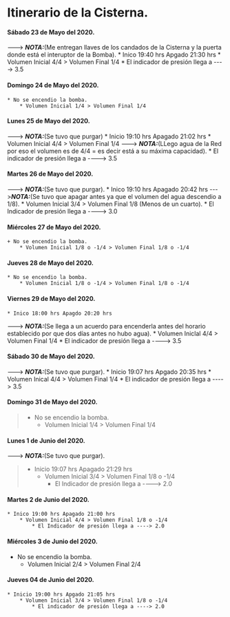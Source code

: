 # 					Itinerario de la Cisterna.

#### Sábado 23 de Mayo del 2020.
 ---> ***NOTA:***(Me entregan llaves de los candados de la Cisterna y la puerta donde está el interuptor de la Bomba).
	* Inico 19:40 hrs Apgado 21:30 hrs
 		* Volumen Inicial 4/4 > Volumen Final 1/4
 			* El indicador de presión llega a ----> 3.5

#### Domingo 24 de Mayo del 2020.
	* No se encendio la bomba.
		* Volumen Inicial 1/4 > Volumen Final 1/4

#### Lunes 25 de Mayo del 2020.
 ---> ***NOTA:***(Se tuvo que purgar) 
 	* Inicio 19:10 hrs Apagado 21:02 hrs
 		* Volumen Inicial 4/4 > Volumen Final 1/4 
 ---> ***NOTA:***(LLego agua de la Red por eso el volumen es de 4/4 = es decir está a su máxima capacidad).
 			 * El indicador de presión llega a ----> 3.5

#### Martes 26 de Mayo del 2020.
 ---> ***NOTA:***(Se tuvo que purgar).
 	* Inico 19:10 hrs Apagado 20:42 hrs
 --->***NOTA:***(Se tuvo que apagar antes ya que el volumen del agua descendio a 1/8).
		 * Volumen Inicial 3/4 > Volumen Final 1/8 (Menos de un cuarto).
			 * El Indicador de presión llega a ----> 3.0

#### Miércoles 27 de Mayo del 2020.
	+ No se encendio la bomba.
		* Volumen Inicial 1/8 o -1/4 > Volumen Final 1/8 o -1/4 

#### Jueves 28 de Mayo del 2020.
	* No se encendio la bomba.
		* Volumen Inicial 1/8 o -1/4 > Volumen Final 1/8 o -1/4

#### Viernes 29 de Mayo del 2020.
	* Inico 18:00 hrs Apagdo 20:20 hrs
 ---> ***NOTA:***(Se llega a un acuerdo para encenderla antes del horario establecido por que dos días antes no hubo agua).
		 * Volumen Iniclal 4/4 > Volumen Final 1/4
		  * El indicador de presión llega a ----> 3.5

#### Sábado 30 de Mayo del 2020.
 ---> ***NOTA:***(Se tuvo que purgar).
	* Inicio 19:07 hrs Apgado 20:35 hrs
		* Volumen Inical 4/4 > Volumen Final 1/4
			* El indicador de presión llega a ----> 3.5

#### Domingo 31 de Mayo del 2020.
>	* No se encendio la bomba. 
>		* Volumen Inicial 1/4 > Volumen Final 1/4

#### Lunes 1 de Junio del 2020.
 ---> ***NOTA:***(Se tuvo que purgar).
>	* Inicio 19:07 hrs Apagado 21:29 hrs
>		* Volumen Inicial 3/4 > Volumen Final 1/8 o -1/4
>			* El Indicador de presión llega a ----> 2.0

#### Martes 2 de Junio del 2020.
	* Inico 19:00 hrs Apagado 21:00 hrs
		* Volumen Inicial 4/4 > Volumen Final 1/8 o -1/4
			* El Indicador de presión llega a ----> 2.0

#### Miércoles 3 de Junio del 2020.
 * No se encendio la bomba.
 	* Volumen Inicial 2/4 > Volumen Final 2/4

#### Jueves 04 de Junio del 2020.
	* Inicio 19:00 hrs Apgado 21:05 hrs
		* Volumen Inicial 3/4 > Volumen Final 1/8 o -1/4
			* El indicador de presión llega a ----> 2.0
